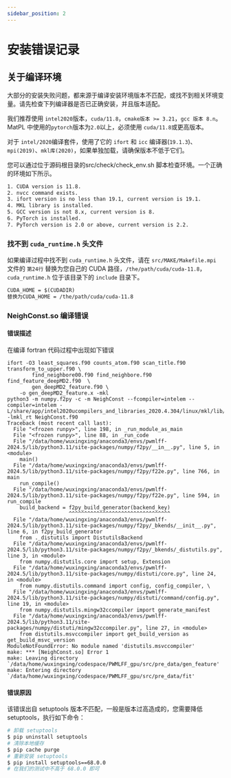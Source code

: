 ```yaml
---
sidebar_position: 2
---
```

# 安装错误记录

## 关于编译环境
大部分的安装失败问题，都来源于编译安装环境版本不匹配，或找不到相关环境变量。请先检查下列编译器是否已正确安装，并且版本适配。

我们推荐使用 `intel2020`版本，`cuda/11.8`，`cmake版本 >= 3.21`，`gcc 版本 8.n`。
MatPL 中使用的`pytorch`版本为`2.0`以上，必须使用 `cuda/11.8`或更高版本。

对于 `intel/2020`编译套件，使用了它的 `ifort` 和 `icc` 编译器(`19.1.3`)、`mpi(2019)`、`mkl库(2020)`，如果单独加载，请确保版本不低于它们。

您可以通过位于源码根目录的src/check/check_env.sh 脚本检查环境。一个正确的环境如下所示。
``` txt
1. CUDA version is 11.8.
2. nvcc command exists.
3. ifort version is no less than 19.1, current version is 19.1.
4. MKL library is installed.
5. GCC version is not 8.x, current version is 8.
6. PyTorch is installed.
7. PyTorch version is 2.0 or above, current version is 2.2.
```

### 找不到 `cuda_runtime.h` 头文件

如果编译过程中找不到 `cuda_runtime.h` 头文件，请在 `src/MAKE/Makefile.mpi` 文件的 `第24行` 替换为您自己的 CUDA 路径，`/the/path/cuda/cuda-11.8`，`cuda_runtime.h` 位于该目录下的 `include` 目录下。

```txt
CUDA_HOME = $(CUDADIR)
替换为CUDA_HOME = /the/path/cuda/cuda-11.8
```

### NeighConst.so 编译错误
#### 错误描述
在编译 fortran 代码过程中出现如下错误

```
ifort -O3 least_squares.f90 counts_atom.f90 scan_title.f90 transform_to_upper.f90 \
        find_neighbore00.f90 find_neighbore.f90 find_feature_deepMD2.f90  \
        gen_deepMD2_feature.f90 \
	-o gen_deepMD2_feature.x -mkl
python3 -m numpy.f2py -c -m NeighConst --fcompiler=intelem --compiler=intelem -L/share/app/intel2020ucompilers_and_libraries_2020.4.304/linux/mkl/lib/intel64/ -lmkl_rt NeighConst.f90
Traceback (most recent call last):
  File "<frozen runpy>", line 198, in _run_module_as_main
  File "<frozen runpy>", line 88, in _run_code
  File "/data/home/wuxingxing/anaconda3/envs/pwmlff-2024.5/lib/python3.11/site-packages/numpy/f2py/__in__.py", line 5, in <module>
    main()
  File "/data/home/wuxingxing/anaconda3/envs/pwmlff-2024.5/lib/python3.11/site-packages/numpy/f2py/f22e.py", line 766, in main
    run_compile()
  File "/data/home/wuxingxing/anaconda3/envs/pwmlff-2024.5/lib/python3.11/site-packages/numpy/f2py/f22e.py", line 594, in run_compile
    build_backend = f2py_build_generator(backend_key)
                    ^^^^^^^^^^^^^^^^^^^^^^^^^^^^^^^^^
  File "/data/home/wuxingxing/anaconda3/envs/pwmlff-2024.5/lib/python3.11/site-packages/numpy/f2py/_bkends/__init__.py", line 6, in f2py_build_generator
    from ._distutils import DistutilsBackend
  File "/data/home/wuxingxing/anaconda3/envs/pwmlff-2024.5/lib/python3.11/site-packages/numpy/f2py/_bkends/_distutils.py", line 3, in <module>
    from numpy.distutils.core import setup, Extension
  File "/data/home/wuxingxing/anaconda3/envs/pwmlff-2024.5/lib/python3.11/site-packages/numpy/distuti/core.py", line 24, in <module>
    from numpy.distutils.command import config, config_compiler, \
  File "/data/home/wuxingxing/anaconda3/envs/pwmlff-2024.5/lib/python3.11/site-packages/numpy/distuti/command/config.py", line 19, in <module>
    from numpy.distutils.mingw32ccompiler import generate_manifest
  File "/data/home/wuxingxing/anaconda3/envs/pwmlff-2024.5/lib/python3.11/site-packages/numpy/distuti/mingw32ccompiler.py", line 27, in <module>
    from distutils.msvccompiler import get_build_version as get_build_msvc_version
ModuleNotFoundError: No module named 'distutils.msvccompiler'
make: *** [NeighConst.so] Error 1
make: Leaving directory `/data/home/wuxingxing/codespace/PWMLFF_gpu/src/pre_data/gen_feature'
make: Entering directory `/data/home/wuxingxing/codespace/PWMLFF_gpu/src/pre_data/fit'
```

#### 错误原因
该错误出自 setuptools 版本不匹配，一般是版本过高造成的，您需要降低 setuptools，执行如下命令：
``` bash
# 卸载 setuptools
$ pip uninstall setuptools
# 清除本地缓存
$ pip cache purge
# 重新安装 setuptools
$ pip install setuptools==68.0.0
# 在我们的测试中不高于 68.0.0 即可
```

<!-- ## 1. OSError

### 环境描述
操作系统`rocky8.5`，`cmake 2.30.0`，`gcc8.5`或者`gcc9.2`，`cuda/11.8`，`intel/2020`，`pytroch 2.2.0.dev20231127+cu118`， `PWMLFF2024.5`

### 错误描述

该错误发生在操作系统 rocky8.5 ( Ubuntu 也可能存在该问题)上，按照安装说明正常完成 PWMLFF2024.5 编译之后，在提交任务训练时发生如下所示的错误。

OSError: /PWMLFF2024.5/src/op/build/lib/libcalculate_virial_force_grad.cpp.so: undefined symbol: _ZN3c106detail23torchInternalAssertFailEPKcS2_jS2_RKNSt7__cxx1112basic_stringIcSt11char_traitsIcESaIcEEE

![Alt text](./pictures/OSError_x11ABI.png)

### 解决方法
在源码目录 /PWMLFF2024.5/src/op 下，修改 CMakeLists.txt，取消对第一行的注释（去掉`#`字符）
```txt
add_compile_options(-D_GLIBCXX_USE_CXX11_ABI=0)
```

### 错误原因
该错误是‌std::string ABI不匹配造成的。
‌std::string ABI‌主要涉及到C++标准库中的std::string类在不同编译器ABI（Application Binary Interface，应用程序二进制接口）下的兼容性问题。ABI定义了程序在二进制层面的规范，包括函数调用的约定、数据类型的布局、异常处理机制等，是编译器、操作系统和硬件共同决定的接口。由于C++的ABI比C语言更复杂，因为它依赖于编译器，因此在使用不同编译器或编译器不同版本编译的程序之间，可能会出现ABI不兼容的情况。
对于Centos 系统，pip安装了pytroch之后，libtorch的_GLIBCXX_USE_CXX11_ABI宏被设置为1，在编译c++ cuda的算子时使用的是1，相匹配。但是在 rocky8.5 或者 Ubuntu 系统，libtorch的宏是0，不再匹配，因此编译后发生该错误。需要手动在CMakelist.txt中指定为0。
 -->

